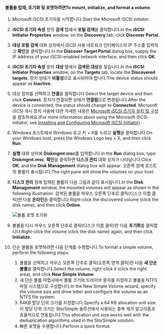 <!--author=SharS last changed: 9/17/15-->

#### <a name="to-mount-initialize-and-format-a-volume"></a><span data-ttu-id="c3c37-101">볼륨을 탑재, 초기화 및 포맷하려면</span><span class="sxs-lookup"><span data-stu-id="c3c37-101">To mount, initialize, and format a volume</span></span>
1. <span data-ttu-id="c3c37-102">Microsoft iSCSI 초기자를 시작합니다.</span><span class="sxs-lookup"><span data-stu-id="c3c37-102">Start the Microsoft iSCSI initiator.</span></span>
2. <span data-ttu-id="c3c37-103">**iSCSI 초기자 속성** 창의 **검색** 탭에서 **포털 검색**을 클릭합니다.</span><span class="sxs-lookup"><span data-stu-id="c3c37-103">In the **iSCSI Initiator Properties** window, on the **Discovery** tab, click **Discover Portal**.</span></span>
3. <span data-ttu-id="c3c37-104">**대상 포털 검색** 대화 상자에서 iSCSI 사용 네트워크 인터페이스의 IP 주소를 입력하고 **확인**을 클릭합니다.</span><span class="sxs-lookup"><span data-stu-id="c3c37-104">In the **Discover Target Portal** dialog box, supply the IP address of your iSCSI-enabled network interface, and then click **OK**.</span></span> 
4. <span data-ttu-id="c3c37-105">**iSCSI 초기자 속성** 창의 **대상** 탭에서 **검색된 대상**을 찾습니다.</span><span class="sxs-lookup"><span data-stu-id="c3c37-105">In the **iSCSI Initiator Properties** window, on the **Targets** tab, locate the **Discovered targets**.</span></span> <span data-ttu-id="c3c37-106">장치 상태가 **비활성**으로 표시되어야 합니다.</span><span class="sxs-lookup"><span data-stu-id="c3c37-106">The device status should appear as **Inactive**.</span></span>
5. <span data-ttu-id="c3c37-107">대상 장치를 선택하고 **연결**을 클릭합니다.</span><span class="sxs-lookup"><span data-stu-id="c3c37-107">Select the target device and then click **Connect**.</span></span> <span data-ttu-id="c3c37-108">장치가 연결되면 상태가 **연결됨**으로 변경됩니다.</span><span class="sxs-lookup"><span data-stu-id="c3c37-108">After the device is connected, the status should change to **Connected**.</span></span> <span data-ttu-id="c3c37-109">Microsoft iSCSI 개시 장치 사용에 대한 자세한 내용은 [Microsoft iSCSI 초기자 설치 및 구성][1]을 참조하세요.</span><span class="sxs-lookup"><span data-stu-id="c3c37-109">(For more information about using the Microsoft iSCSI initiator, see [Installing and Configuring Microsoft iSCSI Initiator][1]).</span></span>
6. <span data-ttu-id="c3c37-110">Windows 호스트에서 Windows 로고 키 + X를 누르고 **실행**을 클릭합니다.</span><span class="sxs-lookup"><span data-stu-id="c3c37-110">On your Windows host, press the Windows Logo key + X, and then click **Run**.</span></span> 
7. <span data-ttu-id="c3c37-111">**실행** 대화 상자에 **Diskmgmt.msc**를 입력합니다.</span><span class="sxs-lookup"><span data-stu-id="c3c37-111">In the **Run** dialog box, type **Diskmgmt.msc**.</span></span> <span data-ttu-id="c3c37-112">**확인**을 클릭하면 **디스크 관리** 대화 상자가 나타납니다.</span><span class="sxs-lookup"><span data-stu-id="c3c37-112">Click **OK**, and the **Disk Management** dialog box will appear.</span></span> <span data-ttu-id="c3c37-113">오른쪽 창에 호스트의 볼륨이 표시됩니다.</span><span class="sxs-lookup"><span data-stu-id="c3c37-113">The right pane will show the volumes on your host.</span></span>
8. <span data-ttu-id="c3c37-114">**디스크 관리** 창에 탑재된 볼륨이 다음 그림과 같이 표시됩니다.</span><span class="sxs-lookup"><span data-stu-id="c3c37-114">In the **Disk Management** window, the mounted volumes will appear as shown in the following illustration.</span></span> <span data-ttu-id="c3c37-115">검색된 볼륨을 마우스 오른쪽 단추로 클릭(디스크 이름 클릭)한 다음 **온라인**을 클릭합니다.</span><span class="sxs-lookup"><span data-stu-id="c3c37-115">Right-click the discovered volume (click the disk name), and then click **Online**.</span></span>
   
     ![볼륨 포맷 초기화](./media/storsimple-8000-mount-initialize-format-volume/step7initializeformatvolume.png) 
9. <span data-ttu-id="c3c37-117">볼륨을 다시 마우스 오른쪽 단추로 클릭(디스크 이름 클릭)한 다음 **초기화**를 클릭합니다.</span><span class="sxs-lookup"><span data-stu-id="c3c37-117">Right-click the volume (click the disk name) again, and then click **Initialize**.</span></span>
10. <span data-ttu-id="c3c37-118">단순 볼륨을 포맷하려면 다음 단계를 수행합니다.</span><span class="sxs-lookup"><span data-stu-id="c3c37-118">To format a simple volume, perform the following steps:</span></span>
    
    1. <span data-ttu-id="c3c37-119">볼륨을 선택하고 마우스 오른쪽 단추로 클릭(오른쪽 영역 클릭)한 다음 **새 단순 볼륨**을 클릭합니다.</span><span class="sxs-lookup"><span data-stu-id="c3c37-119">Select the volume, right-click it (click the right area), and click **New Simple Volume**.</span></span>
    2. <span data-ttu-id="c3c37-120">새 단순 볼륨 마법사에서 볼륨 크기와 드라이브 문자를 지정하고 볼륨을 NTFS 파일 시스템으로 구성합니다.</span><span class="sxs-lookup"><span data-stu-id="c3c37-120">In the New Simple Volume wizard, specify the volume size and drive letter and configure the volume as an NTFS file system.</span></span>
    3. <span data-ttu-id="c3c37-121">64KB 할당 단위 크기를 지정합니다.</span><span class="sxs-lookup"><span data-stu-id="c3c37-121">Specify a 64 KB allocation unit size.</span></span> <span data-ttu-id="c3c37-122">이 할당 단위 크기는 StorSimple 솔루션에서 사용되는 중복 제거 알고리즘과 효율적으로 연동됩니다.</span><span class="sxs-lookup"><span data-stu-id="c3c37-122">This allocation unit size works well with the deduplication algorithms used in the StorSimple solution.</span></span>
    4. <span data-ttu-id="c3c37-123">빠른 포맷을 수행합니다.</span><span class="sxs-lookup"><span data-stu-id="c3c37-123">Perform a quick format.</span></span>

<!--Link references-->
[1]: https://technet.microsoft.com/library/ee338480(WS.10).aspx
